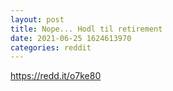 ```yaml
--- 
layout: post 
title: Nope... Hodl til retirement 
date: 2021-06-25 1624613970 
categories: reddit 
--- 
```

https://redd.it/o7ke80